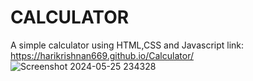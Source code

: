 # CALCULATOR
A simple calculator using HTML,CSS and Javascript
link: https://harikrishnan669.github.io/Calculator/
![Screenshot 2024-05-25 234328](https://github.com/harikrishnan669/Calculator/assets/128880349/3081f111-c55e-4805-8d9d-8b84ed427306)
